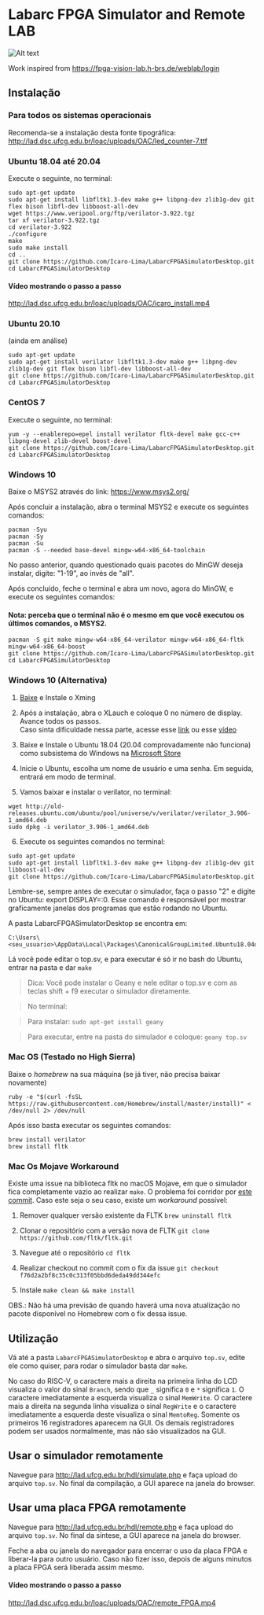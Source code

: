 # Labarc FPGA Simulator and Remote LAB
![Alt text](MainWindow.png?raw=true "Main Window")

Work inspired from https://fpga-vision-lab.h-brs.de/weblab/login

## Instalação

### Para todos os sistemas operacionais

Recomenda-se a instalação desta fonte tipográfica:
http://lad.dsc.ufcg.edu.br/loac/uploads/OAC/led_counter-7.ttf

### Ubuntu 18.04 até 20.04

Execute o seguinte, no terminal:

```
sudo apt-get update
sudo apt-get install libfltk1.3-dev make g++ libpng-dev zlib1g-dev git flex bison libfl-dev libboost-all-dev
wget https://www.veripool.org/ftp/verilator-3.922.tgz
tar xf verilator-3.922.tgz
cd verilator-3.922
./configure
make
sudo make install
cd ..
git clone https://github.com/Icaro-Lima/LabarcFPGASimulatorDesktop.git
cd LabarcFPGASimulatorDesktop
```

#### Vídeo mostrando o passo a passo
http://lad.dsc.ufcg.edu.br/loac/uploads/OAC/icaro_install.mp4

### Ubuntu 20.10

(ainda em análise)
```
sudo apt-get update
sudo apt-get install verilator libfltk1.3-dev make g++ libpng-dev zlib1g-dev git flex bison libfl-dev libboost-all-dev
git clone https://github.com/Icaro-Lima/LabarcFPGASimulatorDesktop.git
cd LabarcFPGASimulatorDesktop
```

### CentOS 7

Execute o seguinte, no terminal:
```
yum -y --enablerepo=epel install verilator fltk-devel make gcc-c++ libpng-devel zlib-devel boost-devel
git clone https://github.com/Icaro-Lima/LabarcFPGASimulatorDesktop.git
cd LabarcFPGASimulatorDesktop
```

### Windows 10

Baixe o MSYS2 através do link: https://www.msys2.org/

Após concluir a instalação, abra o terminal MSYS2 e execute os seguintes comandos:
```
pacman -Syu
pacman -Sy
pacman -Su
pacman -S --needed base-devel mingw-w64-x86_64-toolchain
```

No passo anterior, quando questionado quais pacotes do MinGW deseja instalar, digite: "1-19", ao invés de "all".

Após concluído, feche o terminal e abra um novo, agora do MinGW, e execute os seguintes comandos:
#### Nota: perceba que o terminal não é o mesmo em que você executou os últimos comandos, o MSYS2.
```
pacman -S git make mingw-w64-x86_64-verilator mingw-w64-x86_64-fltk mingw-w64-x86_64-boost
git clone https://github.com/Icaro-Lima/LabarcFPGASimulatorDesktop.git
cd LabarcFPGASimulatorDesktop
```

### Windows 10 (Alternativa)

1. [Baixe](https://sourceforge.net/projects/xming/) e Instale o Xming

2. Após a instalação, abra o XLauch e coloque 0 no número de display. Avance todos os passos.  
    Caso sinta dificuldade nessa parte, acesse esse [link](https://virtualizationreview.com/articles/2018/01/30/hands-on-with-wsl-graphical-apps.aspx) ou esse [vídeo](https://youtu.be/k4vFBxOFD3E)
    
3. Baixe e Instale o Ubuntu 18.04 (20.04 comprovadamente não funciona) como subsistema do Windows na [Microsoft Store](https://www.microsoft.com/store/productId/9N9TNGVNDL3Q)

4. Inicie o Ubuntu, escolha um nome de usuário e uma senha. Em seguida, entrará em modo de terminal.

5. Vamos baixar e instalar o verilator, no terminal:
```
wget http://old-releases.ubuntu.com/ubuntu/pool/universe/v/verilator/verilator_3.906-1_amd64.deb
sudo dpkg -i verilator_3.906-1_amd64.deb
```

6. Execute os seguintes comandos no terminal:
```
sudo apt-get update
sudo apt-get install libfltk1.3-dev make g++ libpng-dev zlib1g-dev git libboost-all-dev
git clone https://github.com/Icaro-Lima/LabarcFPGASimulatorDesktop.git
```

Lembre-se, sempre antes de executar o simulador, faça o passo "2" e digite no Ubuntu: export DISPLAY=:0. Esse comando é responsável por mostrar graficamente janelas dos programas que estão rodando no Ubuntu.

A pasta LabarcFPGASimulatorDesktop se encontra em: 
```
C:\Users\<seu_usuario>\AppData\Local\Packages\CanonicalGroupLimited.Ubuntu18.04onWindows_79rhkp1fndgsc\LocalState\rootfs\home
```
Lá você pode editar o top.sv, e para executar é só ir no bash do Ubuntu, entrar na pasta e dar `make`

> Dica: Você pode instalar o Geany e nele editar o top.sv e com as teclas shift + f9 executar o simulador diretamente. 	

> No terminal:

> Para instalar: `sudo apt-get install geany`

> Para executar, entre na pasta do simulador e coloque: `geany top.sv`

### Mac OS (Testado no High Sierra)
Baixe o _homebrew_ na sua máquina (se já tiver, não precisa baixar novamente)
```
ruby -e "$(curl -fsSL https://raw.githubusercontent.com/Homebrew/install/master/install)" < /dev/null 2> /dev/null
```
Após isso basta executar os seguintes comandos:
```
brew install verilator
brew install fltk
```
### Mac Os Mojave Workaround
Existe uma issue na biblioteca fltk no macOS Mojave, em que o simulador fica completamente vazio ao realizar `make`. O problema foi corridor por [este commit](https://github.com/fltk/fltk/commit/f76d2a2bf8c35c0c313f05bbd6deda49dd344efc). Caso este seja o seu caso, existe um *workaround* possível:

1. Remover qualquer versão existente da FLTK
`brew uninstall fltk`

2. Clonar o repositório com a versão nova de FLTK
`git clone https://github.com/fltk/fltk.git`

3. Navegue até o repositório
`cd fltk`

4. Realizar checkout no commit com o fix da issue
`git checkout f76d2a2bf8c35c0c313f05bbd6deda49dd344efc`

5. Instale
`make clean && make install`

OBS.: Não há uma previsão de quando haverá uma nova atualização no pacote disponível no Homebrew com o fix dessa issue.

## Utilização

Vá até a pasta `LabarcFPGASimulatorDesktop` e abra o arquivo `top.sv`, edite ele como quiser, para rodar o simulador basta dar `make`.

No caso do RISC-V, o caractere mais a direita na primeira linha do LCD visualiza o valor do sinal `Branch`,
sendo que `_` significa `0` e `*` significa `1`. O caractere imediatamente a esquerda visualiza o sinal `MemWrite`. O caractere mais a direita na segunda  linha visualiza o sinal `RegWrite` e o caractere imediatamente a esquerda deste visualiza o sinal `MemtoReg`. Somente os primeiros 16 registradores aparecem na GUI. Os demais registradores podem ser usados normalmente, mas não são visualizados na GUI.

## Usar o simulador remotamente

Navegue para http://lad.ufcg.edu.br/hdl/simulate.php
e faça upload do arquivo `top.sv`. No final da compilação, a GUI aparece na janela do browser.

## Usar uma placa FPGA remotamente

Navegue para http://lad.ufcg.edu.br/hdl/remote.php
e faça upload do arquivo `top.sv`. No final da síntese, a GUI aparece na janela do browser.

Feche a aba ou janela do navegador para encerrar o uso da placa FPGA e liberar-la para outro usuário. Caso não fizer isso, depois de alguns minutos a placa FPGA será liberada assim mesmo.

#### Vídeo mostrando o passo a passo

http://lad.dsc.ufcg.edu.br/loac/uploads/OAC/remote_FPGA.mp4

